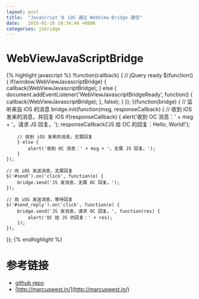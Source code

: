 ```yaml
---
layout: post
title:  "JavaScript 与 iOS 通过 WebView Bridge 通信"
date:   2016-01-16 18:34:48 +0800
categories: jsbridge
---
```


# WebViewJavaScriptBridge

{% highlight javascript %}
!function(callback) {
    // jQuery ready
    $(function() {
        if(window.WebViewJavascriptBridge) {
            callback(WebViewJavascriptBridge);
        } else {
            document.addEventListener('WebViewJavascriptBridgeReady', function() {
                callback(WebViewJavascriptBridge);
            }, false);
        }
    });
}(function(bridge) {
    // 监听来自 iOS 的消息
    bridge.init(function(msg, responseCallback) {
        // 收到 iOS 发来的消息，并回复 iOS
        if(responseCallback) {
            alert('收到 OC 消息：' + msg + '，请求 JS 回复。');
            responseCallback('JS 给 OC 的回复：Hello, World!');

        // 收到 iOS 发来的消息，无需回复
        } else {
            alert('收到 OC 消息：' + msg + '，无需 JS 回复。');
        }
    });

    // 向 iOS 发送消息，无需回复
    $('#send').on('click', function(e) {
        bridge.send('JS 发消息，无需 OC 回复。');
    });

    // 向 iOS 发送消息，等待回复
    $('#send_reply').on('click', function(e) {
        bridge.send('JS 发消息，请求 OC 回复。', function(res) {
            alert('OC 给 JS 的回复：' + res);
        });
    });
});
{% endhighlight %}

# 参考链接

- [github repo](https://github.com/marcuswestin/WebViewJavascriptBridge)
- [http://marcuswest.in/](http://marcuswest.in/)
